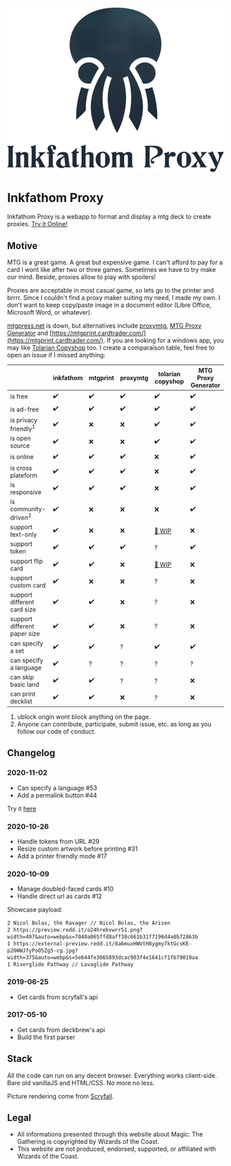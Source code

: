 ![banner](banner_for_light.png)

# Inkfathom Proxy

Inkfathom Proxy is a webapp to format and display a mtg deck to create proxies. [Try it Online!](https://inkfathom.netlify.app)

## Motive

MTG is a great game. A great but expensive game. I can't afford to pay for a card I wont like after two or three games. Sometimes we have to try make our mind. Beside, proxies allow to play with spoilers!

Proxies are acceptable in most casual game, so lets go to the printer and brrrr. Since I couldn't find a proxy maker suiting my need, I made my own. I don't want to keep copy/paste image in a document editor (Libre Office, Microsoft Word, or whatever).

[mtgpress.net](http://www.mtgpress.net/) is down, but alternatives include [proxymtg](http://proxymtg.net/), [MTG Proxy Generator](https://philo-jh.github.io/MTG-Proxy-Generator/) and [https://mtgprint.cardtrader.com/](https://mtgprint.cardtrader.com/). If you are looking for a windows app, you may like [Tolarian Copyshop](https://bitbucket.org/tolarianlibrarians/mtg-tolarian-copyshop/downloads/) too. I create a comparaison table, feel free to open an issue if I missed anything:

|                              | inkfathom | mtgprint | proxymtg | tolarian copyshop | MTG Proxy Generator |
|------------------------------|-----------|----------|----------|-------------------|---------------------|
| is free                      | ✔️         | ✔️        | ✔️        | ✔️                 | ✔️ |
| is ad-free                   | ✔️         | ✔️        | ✔️        | ✔️                 | ✔️ |
| is privacy friendly<sup>1</sup> | ✔️         | ❌        | ❌        | ✔️                 | ✔️ |
| is open source               | ✔️         | ❌        | ❌        | ✔️                 | ✔️ |
| is online                    | ✔️         | ✔️        | ✔️        | ❌                 | ✔️ |
| is cross plateform           | ✔️         | ✔️        | ✔️        | ❌                 | ✔️ |
| is responsive                | ✔️         | ✔️        | ✔️        | ❌                 | ✔️ |
| is community-driven<sup>2</sup> | ✔️         | ❌        | ❌        | ❌                 | ✔️ | ✔️ |
| support text-only            | ✔️         | ❌        | ❌        | [🚧 WIP](https://trello.com/c/fu3vex2u/72-text-only-print-option)         | ❌ |
| support token                | ✔️         | ✔️        | ✔️        | ?                 | ✔️ |
| support flip card            | ✔️         | ✔️        | ❌        | [🚧 WIP](https://trello.com/c/aesAIHhO/73-print-front-and-backside-of-double-faced-cards)                 | ❌ |
| support custom card          | ✔️         | ❌        | ❌        | ?                 | ❌ |
| support different card size  | ✔️         | ✔️        | ❌        | ?                 | ❌ |
| support different paper size | ✔️ | ✔️        | ❌        | ?                 | ❌ |
| can specify a set          | ✔️ | ✔️        | ?        | ✔️                 | ✔️ |
| can specify a language     | ✔️ | ?        | ?        | ?                 | ? |
| can skip basic land          | ✔️ | ✔️        | ?        | ?                 | ❌ |
| can print decklist           | ✔️ | ✔️        | ❌        | ?                 | ❌ |

1. ublock origin wont block anything on the page.
1. Anyone can contribute, participate, submit issue, etc. as long as you follow our code of conduct.

## Changelog

### 2020-11-02

* Can specify a language #53
* Add a permalink button #44

Try it [here](https://inkfathom.netlify.app/?cards=1+Jeweled+Lotus%0A1+Annuler+lang%3Afr%0A1+Dare+l%27Allarme+lang%3Ait)

### 2020-10-26

* Handle tokens from URL #29
* Resize custom artwork before printing #31
* Add a printer friendly mode #17

### 2020-10-09

* Manage doubled-faced cards #10
* Handle direct url as cards #12

Showcase payload:

	2 Nicol Bolas, the Ravager // Nicol Bolas, the Arisen
	2 https://preview.redd.it/o24hrebvwrr51.png?width=497&auto=webp&s=7040a065ffd8aff38c661b31f7196d4a8b72863b
	1 https://external-preview.redd.it/8a6muxHWVtH8ygmy7ktGcsKE-p20WWJfyPoO5Zg5-cg.jpg?width=375&auto=webp&s=5e644fe3065893dcac903f4e1641cf1fb79019aa
	1 Riverglide Pathway // Lavaglide Pathway

### 2019-06-25

* Get cards from scryfall's api

### 2017-05-10

* Get cards from deckbrew's api
* Build the first parser

## Stack

All the code can run on any decent browser. Everything works client-side. Bare old vanillaJS and HTML/CSS. No more no less.

Picture rendering come from [Scryfall](https://scryfall.com/).

## Legal

* All informations presented through this website about Magic: The Gathering is copyrighted by Wizards of the Coast.
* This website are not produced, endorsed, supported, or affiliated with Wizards of the Coast.
